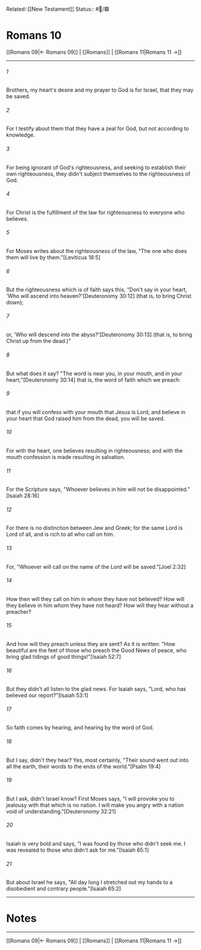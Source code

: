 Related::[[New Testament]]
Status:: #📖/🟥
# Romans 10

[[Romans 09|← Romans 09]] | [[Romans]] | [[Romans 11|Romans 11 →]]
***



###### 1 
Brothers, my heart's desire and my prayer to God is for Israel, that they may be saved. 

###### 2 
For I testify about them that they have a zeal for God, but not according to knowledge. 

###### 3 
For being ignorant of God's righteousness, and seeking to establish their own righteousness, they didn't subject themselves to the righteousness of God. 

###### 4 
For Christ is the fulfillment of the law for righteousness to everyone who believes. 

###### 5 
For Moses writes about the righteousness of the law, "The one who does them will live by them."<crossref intro="10:5">[Leviticus 18:5]</crossref> 

###### 6 
But the righteousness which is of faith says this, "Don't say in your heart, 'Who will ascend into heaven?'<crossref intro="10:6">[Deuteronomy 30:12]</crossref> (that is, to bring Christ down); 

###### 7 
or, 'Who will descend into the abyss?'<crossref intro="10:7">[Deuteronomy 30:13]</crossref> (that is, to bring Christ up from the dead.)" 

###### 8 
But what does it say? "The word is near you, in your mouth, and in your heart;"<crossref intro="10:8">[Deuteronomy 30:14]</crossref> that is, the word of faith which we preach: 

###### 9 
that if you will confess with your mouth that Jesus is Lord, and believe in your heart that God raised him from the dead, you will be saved. 

###### 10 
For with the heart, one believes resulting in righteousness; and with the mouth confession is made resulting in salvation. 

###### 11 
For the Scripture says, "Whoever believes in him will not be disappointed."<crossref intro="10:11">[Isaiah 28:16]</crossref> 

###### 12 
For there is no distinction between Jew and Greek; for the same Lord is Lord of all, and is rich to all who call on him. 

###### 13 
For, "Whoever will call on the name of the Lord will be saved."<crossref intro="10:13">[Joel 2:32]</crossref> 

###### 14 
How then will they call on him in whom they have not believed? How will they believe in him whom they have not heard? How will they hear without a preacher? 

###### 15 
And how will they preach unless they are sent? As it is written: "How beautiful are the feet of those who preach the Good News of peace, who bring glad tidings of good things!"<crossref intro="10:15">[Isaiah 52:7]</crossref> 

###### 16 
But they didn't all listen to the glad news. For Isaiah says, "Lord, who has believed our report?"<crossref intro="10:16">[Isaiah 53:1]</crossref> 

###### 17 
So faith comes by hearing, and hearing by the word of God. 

###### 18 
But I say, didn't they hear? Yes, most certainly, "Their sound went out into all the earth, their words to the ends of the world."<crossref intro="10:18">[Psalm 19:4]</crossref> 

###### 19 
But I ask, didn't Israel know? First Moses says, "I will provoke you to jealousy with that which is no nation. I will make you angry with a nation void of understanding."<crossref intro="10:19">[Deuteronomy 32:21]</crossref> 

###### 20 
Isaiah is very bold and says, "I was found by those who didn't seek me. I was revealed to those who didn't ask for me."<crossref intro="10:20">[Isaiah 65:1]</crossref> 

###### 21 
But about Israel he says, "All day long I stretched out my hands to a disobedient and contrary people."<crossref intro="10:21">[Isaiah 65:2]</crossref>

---
# Notes


***
[[Romans 09|← Romans 09]] | [[Romans]] | [[Romans 11|Romans 11 →]]
